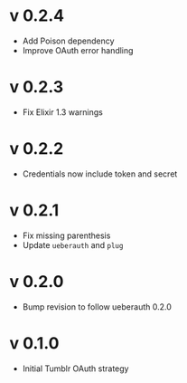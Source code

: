 # v 0.2.4

* Add Poison dependency
* Improve OAuth error handling

# v 0.2.3

* Fix Elixir 1.3 warnings

# v 0.2.2

* Credentials now include token and secret

# v 0.2.1

* Fix missing parenthesis
* Update `ueberauth` and `plug`

# v 0.2.0

* Bump revision to follow ueberauth 0.2.0

# v 0.1.0

* Initial Tumblr OAuth strategy
